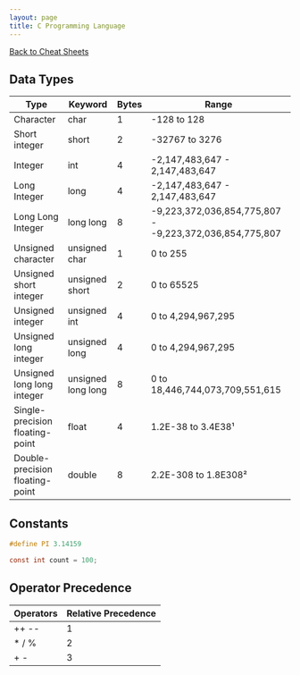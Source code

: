 ```yaml
---
layout: page
title: C Programming Language
---
```

[Back to Cheat Sheets](/resources/cheat-sheets/)

## Data Types

| Type                            | Keyword            | Bytes | Range                                                   |
| ------------------------------- | ------------------ | ----- | ------------------------------------------------------- |
| Character                       | char               | 1     | -128 to 128                                             |
| Short integer                   | short              | 2     | -32767 to 3276                                          |
| Integer                         | int                | 4     | -2,147,483,647 - 2,147,483,647                          |
| Long Integer                    | long               | 4     | -2,147,483,647 - 2,147,483,647                          |
| Long Long Integer               | long long          | 8     | -9,223,372,036,854,775,807 - -9,223,372,036,854,775,807 |
| Unsigned character              | unsigned char      | 1     | 0 to 255                                                |
| Unsigned short integer          | unsigned short     | 2     | 0 to 65525                                              |
| Unsigned integer                | unsigned int       | 4     | 0 to 4,294,967,295                                      |
| Unsigned long integer           | unsigned long      | 4     | 0 to 4,294,967,295                                      |
| Unsigned long long integer      | unsigned long long | 8     | 0 to 18,446,744,073,709,551,615                         |
| Single-precision floating-point | float              | 4     | 1.2E-38 to 3.4E38¹                                      |
| Double-precision floating-point | double             | 8     | 2.2E-308 to 1.8E308²                                    |

## Constants

```c
#define PI 3.14159

const int count = 100;
```

## Operator Precedence

| Operators         | Relative Precedence   |
| ----------------- | --------------------- |
| ++ --             | 1                     |
| * / %             | 2                     |
| + -               | 3                     |
